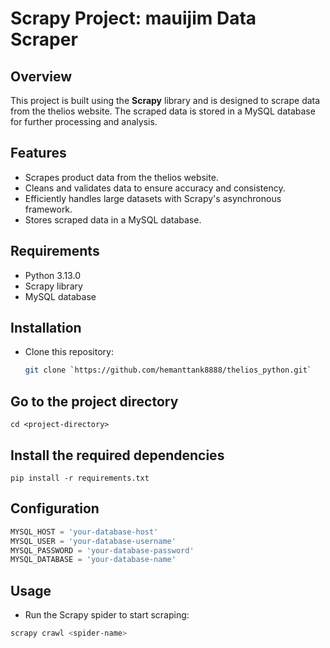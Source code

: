 # Scrapy Project: mauijim Data Scraper

## Overview
This project is built using the **Scrapy** library and is designed to scrape data from the thelios website. The scraped data is stored in a MySQL database for further processing and analysis.


## Features
- Scrapes product data from the thelios website.
- Cleans and validates data to ensure accuracy and consistency.
- Efficiently handles large datasets with Scrapy's asynchronous framework.
- Stores scraped data in a MySQL database.

## Requirements
- Python 3.13.0
- Scrapy library
- MySQL database

## Installation
- Clone this repository:
   ```bash
   git clone `https://github.com/hemanttank8888/thelios_python.git`

## Go to the project directory

`cd <project-directory>
`
## Install the required dependencies

`pip install -r requirements.txt
`
## Configuration

```Python
MYSQL_HOST = 'your-database-host'
MYSQL_USER = 'your-database-username'
MYSQL_PASSWORD = 'your-database-password'
MYSQL_DATABASE = 'your-database-name'
```

## Usage
- Run the Scrapy spider to start scraping:

```bash
scrapy crawl <spider-name>

```
